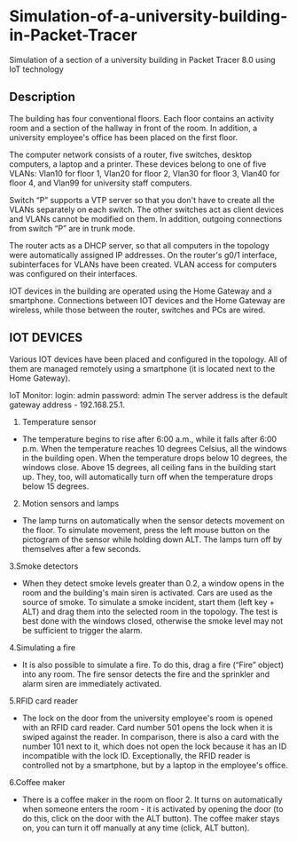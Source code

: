 # Simulation-of-a-university-building-in-Packet-Tracer


Simulation of a section of a university building in Packet Tracer 8.0 using IoT technology


## Description
The building has four conventional floors. Each floor contains an activity room and a section of the hallway in front of the room. In addition, a university employee's office has been placed on the first floor.

The computer network consists of a router, five switches, desktop computers, a laptop and a printer. These devices belong to one of five VLANs: Vlan10 for floor 1, Vlan20 for floor 2, Vlan30 for floor 3, Vlan40 for floor 4, and Vlan99 for university staff computers.

Switch “P” supports a VTP server so that you don't have to create all the VLANs separately on each switch. The other switches act as client devices and VLANs cannot be modified on them. In addition, outgoing connections from switch “P” are in trunk mode.

The router acts as a DHCP server, so that all computers in the topology were automatically assigned IP addresses. On the router's g0/1 interface, subinterfaces for VLANs have been created. VLAN access for computers was configured on their interfaces.

IOT devices in the building are operated using the Home Gateway and a smartphone. Connections between IOT devices and the Home Gateway are wireless, while those between the router, switches and PCs are wired.


## IOT DEVICES
Various IOT devices have been placed and configured in the topology. All of them are managed remotely using a smartphone (it is located next to the Home Gateway).

IoT Monitor:
login: admin
password: admin
The server address is the default gateway address - 192.168.25.1.

1. Temperature sensor

- The temperature begins to rise after 6:00 a.m., while it falls after 6:00 p.m. When the temperature reaches 10 degrees Celsius, all the windows in the building open. When the temperature drops below 10 degrees, the windows close. Above 15 degrees, all ceiling fans in the building start up. They, too, will automatically turn off when the temperature drops below 15 degrees.
  
2. Motion sensors and lamps 

- The lamp turns on automatically when the sensor detects movement on the floor. To simulate movement, press the left mouse button on the pictogram of the sensor while holding down ALT. The lamps turn off by themselves after a few seconds.

3.Smoke detectors

- When they detect smoke levels greater than 0.2, a window opens in the room and the building's main siren is activated. Cars are used as the source of smoke. To simulate a smoke incident, start them (left key + ALT) and drag them into the selected room in the topology. The test is best done with the windows closed, otherwise the smoke level may not be sufficient to trigger the alarm.

4.Simulating a fire

- It is also possible to simulate a fire. To do this, drag a fire (“Fire” object) into any room. The fire sensor detects the fire and the sprinkler and alarm siren are immediately activated.

5.RFID card reader

- The lock on the door from the university employee's room is opened with an RFID card reader. Card number 501 opens the lock when it is swiped against the reader. In comparison, there is also a card with the number 101 next to it, which does not open the lock because it has an ID incompatible with the lock ID. Exceptionally, the RFID reader is controlled not by a smartphone, but by a laptop in the employee's office.

6.Coffee maker

- There is a coffee maker in the room on floor 2. It turns on automatically when someone enters the room - it is activated by opening the door (to do this, click on the door with the ALT button). The coffee maker stays on, you can turn it off manually at any time (click, ALT button).

